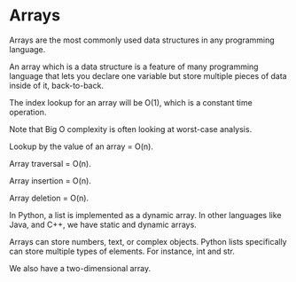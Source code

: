 # Arrays

Arrays are the most commonly used data structures in any programming language.

An array which is a data structure is a feature of many programming language that lets
you declare one variable but store multiple pieces of data inside of it, back-to-back.

The index lookup for an array will be O(1), which is a constant time operation.

Note that Big O complexity is often looking at worst-case analysis.

Lookup by the value of an array = O(n).

Array traversal = O(n).

Array insertion = O(n).

Array deletion = O(n).

In Python, a list is implemented as a dynamic array. In other languages like Java, and C++, we have static and dynamic arrays.

Arrays can store numbers, text, or complex objects. Python lists specifically can store multiple types of elements. For instance, int and str.

We also have a two-dimensional array.
